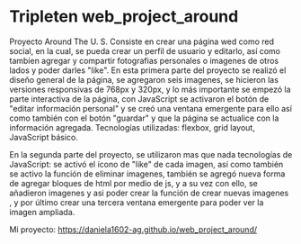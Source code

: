 # Tripleten web_project_around

Proyecto Around The U. S.
Consiste en crear una página wed como red social, en la cual, se pueda crear un perfil de usuario y editarlo, así como tambíen agregar y compartir fotografias personales o imagenes de otros lados y poder darles "like".
En esta primera parte del proyecto se realizó el diseño general de la página, se agregaron seis imagenes, se hicieron las versiones responsivas de 768px y 320px, y lo más importante se empezó la parte interactiva de la página, con JavaScript se activaron el botón de "editar información personal" y se creó una ventana emergente para ello así como también con el botón "guardar" y que la página se actualice con la información agregada.
Tecnologías utilizadas: flexbox, grid layout, JavaScript básico.

En la segunda parte del proyecto, se utilizaron mas que nada tecnologías de JavaScript: se activó el ícono de "like" de cada imagen, así como también se activo la función de eliminar imagenes, también se agregó nueva forma de agregar bloques de html por medio de js, y a su vez con ello, se añadieron imagenes y asi poder crear la función de crear nuevas imagenes , y por último crear una tercera ventana emergente para poder ver la imagen ampliada.

Mi proyecto: https://daniela1602-ag.github.io/web_project_around/
